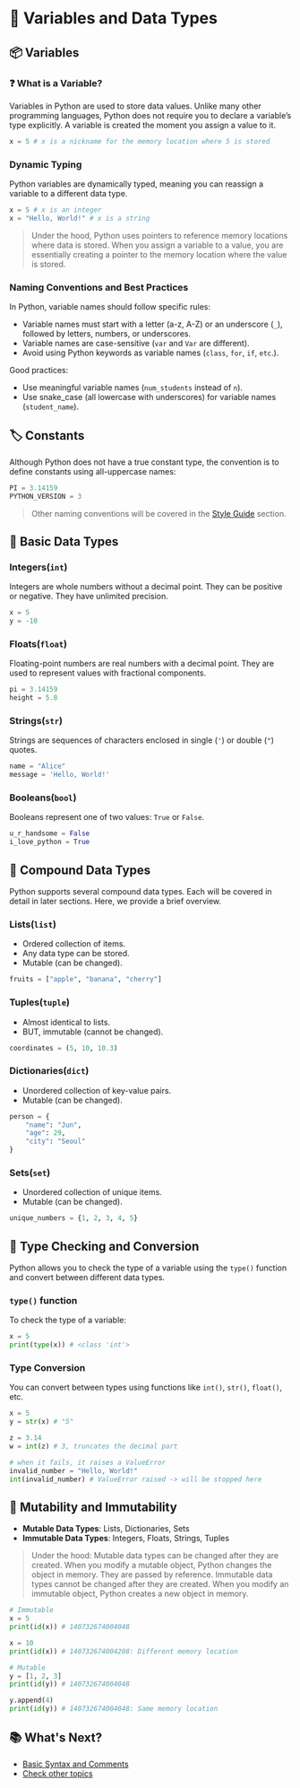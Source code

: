 # 📘 Variables and Data Types

## 📦 Variables

### ❓ What is a Variable?

Variables in Python are used to store data values. Unlike many other programming languages, Python does not require you to declare a variable’s type explicitly. A variable is created the moment you assign a value to it.

```python
x = 5 # x is a nickname for the memory location where 5 is stored
```

### Dynamic Typing

Python variables are dynamically typed, meaning you can reassign a variable to a different data type.

```python
x = 5 # x is an integer
x = "Hello, World!" # x is a string
```

> Under the hood, Python uses pointers to reference memory locations where data is stored. When you assign a variable to a value, you are essentially creating a pointer to the memory location where the value is stored.

### Naming Conventions and Best Practices

In Python, variable names should follow specific rules:

- Variable names must start with a letter (a-z, A-Z) or an underscore (`_`), followed by letters, numbers, or underscores.
- Variable names are case-sensitive (`var` and `Var` are different).
- Avoid using Python keywords as variable names (`class`, `for`, `if`, `etc`.).

Good practices:

- Use meaningful variable names (`num_students` instead of `n`).
- Use snake_case (all lowercase with underscores) for variable names (`student_name`).

## 🏷️ Constants

Although Python does not have a true constant type, the convention is to define constants using all-uppercase names:

```python
PI = 3.14159
PYTHON_VERSION = 3
```

> Other naming conventions will be covered in the [Style Guide](../additional-topics/style-guide.md) section.

## 🔢 Basic Data Types

### Integers(`int`)

Integers are whole numbers without a decimal point. They can be positive or negative. They have unlimited precision.

```python
x = 5
y = -10
```

### Floats(`float`)

Floating-point numbers are real numbers with a decimal point. They are used to represent values with fractional components.

```python
pi = 3.14159
height = 5.8
```

### Strings(`str`)

Strings are sequences of characters enclosed in single (`'`) or double (`"`) quotes.

```python
name = "Alice"
message = 'Hello, World!'
```

### Booleans(`bool`)

Booleans represent one of two values: `True` or `False`.

```python
u_r_handsome = False
i_love_python = True
```

## 🧱 Compound Data Types

Python supports several compound data types. Each will be covered in detail in later sections. Here, we provide a brief overview.

### Lists(`list`)

- Ordered collection of items.
- Any data type can be stored.
- Mutable (can be changed).

```python
fruits = ["apple", "banana", "cherry"]
```

### Tuples(`tuple`)

- Almost identical to lists.
- BUT, immutable (cannot be changed).

```python
coordinates = (5, 10, 10.3)
```

### Dictionaries(`dict`)

- Unordered collection of key-value pairs.
- Mutable (can be changed).

```python
person = {
    "name": "Jun",
    "age": 29,
    "city": "Seoul"
}
```

### Sets(`set`)

- Unordered collection of unique items.
- Mutable (can be changed).

```python
unique_numbers = {1, 2, 3, 4, 5}
```

## 📐 Type Checking and Conversion

Python allows you to check the type of a variable using the `type()` function and convert between different data types.

### `type()` function

To check the type of a variable:

```python
x = 5
print(type(x)) # <class 'int'>
```

### Type Conversion

You can convert between types using functions like `int()`, `str()`, `float()`, etc.

```python
x = 5
y = str(x) # "5"

z = 3.14
w = int(z) # 3, truncates the decimal part

# when it fails, it raises a ValueError
invalid_number = "Hello, World!"
int(invalid_number) # ValueError raised -> will be stopped here
```

## 🔗 Mutability and Immutability

- **Mutable Data Types**: Lists, Dictionaries, Sets
- **Immutable Data Types**: Integers, Floats, Strings, Tuples

> Under the hood:
> Mutable data types can be changed after they are created. When you modify a mutable object, Python changes the object in memory. They are passed by reference.
> Immutable data types cannot be changed after they are created. When you modify an immutable object, Python creates a new object in memory.

```python
# Immutable
x = 5
print(id(x)) # 140732674004048

x = 10
print(id(x)) # 140732674004208: Different memory location

# Mutable
y = [1, 2, 3]
print(id(y)) # 140732674004048

y.append(4)
print(id(y)) # 140732674004048: Same memory location
```

## 📚 What's Next?

- [Basic Syntax and Comments](./basic-syntax-and-comments.md)
- [Check other topics](../README.md)
